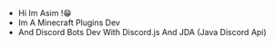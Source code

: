 - Hi Im Asim !😁
- Im A Minecraft Plugins Dev
- And Discord Bots Dev With Discord.js And JDA (Java Discord Api)
